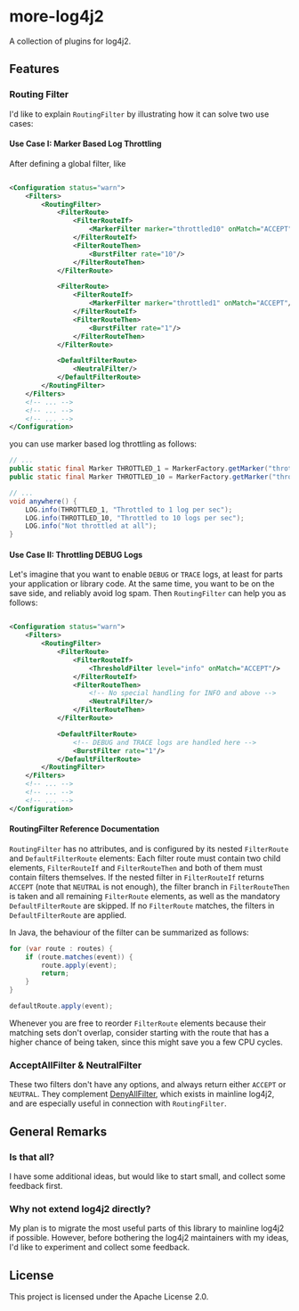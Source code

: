 # more-log4j2

A collection of plugins for log4j2.

## Features

### Routing Filter

I'd like to explain `RoutingFilter` by illustrating how it can solve two use cases:

#### Use Case I: Marker Based Log Throttling

After defining a global filter, like

```xml

<Configuration status="warn">
    <Filters>
        <RoutingFilter>
            <FilterRoute>
                <FilterRouteIf>
                    <MarkerFilter marker="throttled10" onMatch="ACCEPT"/>
                </FilterRouteIf>
                <FilterRouteThen>
                    <BurstFilter rate="10"/>
                </FilterRouteThen>
            </FilterRoute>

            <FilterRoute>
                <FilterRouteIf>
                    <MarkerFilter marker="throttled1" onMatch="ACCEPT"/>
                </FilterRouteIf>
                <FilterRouteThen>
                    <BurstFilter rate="1"/>
                </FilterRouteThen>
            </FilterRoute>

            <DefaultFilterRoute>
                <NeutralFilter/>
            </DefaultFilterRoute>
        </RoutingFilter>
    </Filters>
    <!-- ... -->
    <!-- ... -->
    <!-- ... -->
</Configuration>
```

you can use marker based log throttling as follows:

```java
// ...
public static final Marker THROTTLED_1 = MarkerFactory.getMarker("throttled1");
public static final Marker THROTTLED_10 = MarkerFactory.getMarker("throttled10");

// ...
void anywhere() {
    LOG.info(THROTTLED_1, "Throttled to 1 log per sec");
    LOG.info(THROTTLED_10, "Throttled to 10 logs per sec");
    LOG.info("Not throttled at all");
}
```

#### Use Case II: Throttling DEBUG Logs

Let's imagine that you want to enable `DEBUG` or `TRACE` logs, at least for parts your application or library code. At the same
time, you want to be on the save side, and reliably avoid log spam. Then `RoutingFilter` can help you as follows:

```xml

<Configuration status="warn">
    <Filters>
        <RoutingFilter>
            <FilterRoute>
                <FilterRouteIf>
                    <ThresholdFilter level="info" onMatch="ACCEPT"/>
                </FilterRouteIf>
                <FilterRouteThen>
                    <!-- No special handling for INFO and above -->
                    <NeutralFilter/>
                </FilterRouteThen>
            </FilterRoute>

            <DefaultFilterRoute>
                <!-- DEBUG and TRACE logs are handled here -->
                <BurstFilter rate="1"/>
            </DefaultFilterRoute>
        </RoutingFilter>
    </Filters>
    <!-- ... -->
    <!-- ... -->
    <!-- ... -->
</Configuration>
```

#### RoutingFilter Reference Documentation

`RoutingFilter` has no attributes, and is configured by its nested `FilterRoute` and `DefaultFilterRoute` elements:
Each filter route must contain two child elements, `FilterRouteIf` and `FilterRouteThen` and both of them must contain filters
themselves. If the nested filter in `FilterRouteIf` returns `ACCEPT` (note that `NEUTRAL` is not enough), the filter branch in
`FilterRouteThen` is taken and all remaining `FilterRoute` elements, as well as the mandatory `DefaultFilterRoute`
are skipped. If no `FilterRoute` matches, the filters in `DefaultFilterRoute` are applied.

In Java, the behaviour of the filter can be summarized as follows:

```java
for (var route : routes) {
    if (route.matches(event)) {
        route.apply(event);
        return;
    }
}

defaultRoute.apply(event);
```
Whenever you are free to reorder `FilterRoute` elements because their matching sets don't overlap, consider starting with
the route that has a higher chance of being taken, since this might save you a few CPU cycles.

### AcceptAllFilter & NeutralFilter

These two filters don't have any options, and always return either `ACCEPT` or `NEUTRAL`. They complement
[DenyAllFilter](https://logging.apache.org/log4j/2.x/manual/filters.html#deny-filter), which exists in mainline log4j2, and are
especially useful in connection with `RoutingFilter`.

## General Remarks

### Is that all?

I have some additional ideas, but would like to start small, and collect some feedback first.

### Why not extend log4j2 directly?

My plan is to migrate the most useful parts of this library to mainline log4j2 if possible. However, before bothering the log4j2
maintainers with my ideas, I'd like to experiment and collect some feedback.

## License

This project is licensed under the Apache License 2.0.